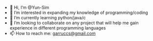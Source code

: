 - 👋 Hi, I’m @Yun-Sim
- 👀 I’m interested in expanding my knowledge of programming/coding
- 🌱 I’m currently learning python/java/c
- 💞️ I’m looking to collaborate on any project that will help me gain experience in different programming languages
- 📫 How to reach me: garruccs@gmail.com

<!---
Yun-Sim/Yun-Sim is a ✨ special ✨ repository because its `README.md` (this file) appears on your GitHub profile.
You can click the Preview link to take a look at your changes.
--->

